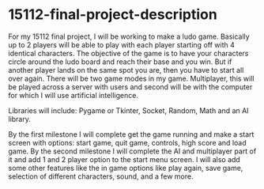 # 15112-final-project-description
For my 15112 final project, I will be working to make a ludo game. Basically up to 2 players will
be able to play with each player starting off with 4 identical characters. The objective of the
game is to have your characters circle around the ludo board and reach their base and you win.
But if another player lands on the same spot you are, then you have to start all over again. There
will be two game modes in my game. Multiplayer, this will be played across a server with users
and second will be with the computer for which I will use artificial intelligence.

Libraries will include: Pygame or Tkinter, Socket, Random, Math and an AI library. 

By the first milestone I will complete get the game running and make a start screen with options:
start game, quit game, controls, high score and load game.
 By the second milestone I will complete the AI and multiplayer part of it and add 1 and 2 player 
 option to the start menu screen. I will also add some other features like the in game options like play again,
 save game, selection of different characters, sound, and a few more.
